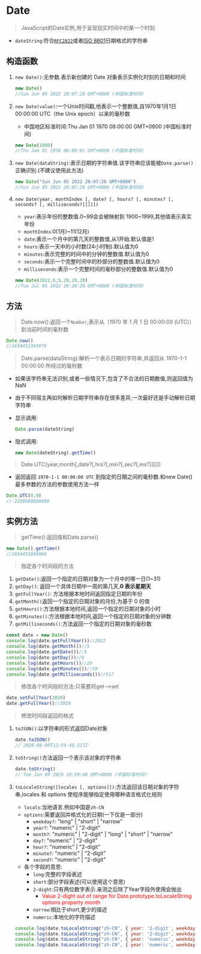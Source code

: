 # Date

> JavaScript的Date实例,用于呈现现实时间中的某一个时刻

* `dateString`:符合[`RFC2822`](https://datatracker.ietf.org/doc/html/rfc2822#page-14)或者[ISO 8601](https://www.w3.org/TR/NOTE-datetime)日期格式的字符串

## 构造函数

1. `new Date()`:无参数.表示新创建的 Date 对象表示实例化时刻的日期和时间

   ```js
   new Date()
   //Sun Jun 05 2022 20:07:28 GMT+0800 (中国标准时间)
   ```

2. `new Date(value)`:一个Unix时间戳,他表示一个整数值,自1970年1月1日00:00:00 UTC（the Unix epoch）以来的毫秒数
   * 中国地区标准时间:Thu Jan 01 1970 08:00:00 GMT+0800 (中国标准时间)

   ```js
   new Date(1000)
   //Thu Jan 01 1970 08:00:01 GMT+0800 (中国标准时间)
   ```

3. `new Date(dataString)`:表示日期的字符串值.该字符串应该能被`Date.parse()`正确识别.(不建议使用此方法)

   ```js
   new Date("Sun Jun 05 2022 20:07:28 GMT+0800")
   //Sun Jun 05 2022 20:07:28 GMT+0800 (中国标准时间)
   ```

4. `new Date(year, monthIndex [, date? [, hours? [, minutes? [, seconds? [, milliseconds?]]]]])`
   * `year`:表示年份的整数值.0~99会会被映射到 1900~1999,其他值表示真实年份
   * `monthIndex`:0(1月)~11(12月)
   * `date`:表示一个月中的第几天的整数值,从1开始.默认值是1
   * `hours`:表示一天中的小时数(24小时制).默认值为0
   * `minutes`:表示完整的时间中的分钟的整数值.默认值为0
   * `seconds`:表示一个完整时间中的秒部分的整数值.默认值为0
   * `milliseconds`:表示一个完整时间的毫秒部分的整数值.默认值为0

   ```js
   new Date(2022,6,5,20,20,20)
   //Tue Jul 05 2022 20:20:20 GMT+0800 (中国标准时间)
   ```

## 方法

>Date.now():返回一个`Number`,表示从（1970 年 1 月 1 日 00:00:00 (UTC)）到当前时间的毫秒数

```js
Date.now()
//1654432343079
```

> Date.parse(dataString):解析一个表示日期的字符串,并返回从 1970-1-1 00:00:00 所经过的毫秒数

* 如果该字符串无法识别,或者一些情况下,包含了不合法的日期数值,则返回值为 NaN
* 由于不同宿主再如何解析日期字符串存在很多差异,一次最好还是手动解析日期字符串

* 显示调用:

   ```js
   Date.parse(dateString)
   ```

* 隐式调用:

   ```js
   new Date(dateString).getTime()
   ```

>Date.UTC(year,month[,date?[,hrs?[,min?[,sec?[,ms?]]]]])

* 返回返回 `1970-1-1 00:00:00 UTC` 到指定的日期之间的毫秒数.和new Date()最多参数的方法的参数使用方法一样

```js
Date.UTC(0,0)
//-2208988800000
```

## 实例方法

> getTime():返回值和Date.parse()

```js
new Date().getTime()
//1654433604966
```

> 指定各个时间段的方法

1. `getDate()`:返回一个指定的日期对象为一个月中的哪一日(1~31)
2. `getDay()`: 返回一个具体日期中一周的第几天,**0 表示星期天**
3. `getFullYear()`: 方法根据本地时间返回指定日期的年份
4. `getMonth()`返回一个指定的日期对象的月份,为基于 0 的值
5. `getHours()`:方法根据本地时间,返回一个指定的日期对象的小时
6. `getMinutes()`:方法根据本地时间,返回一个指定的日期对象的分钟数
7. `getMilliseconds()`:方法返回一个指定的日期对象的毫秒数

```js
const date = new Date()
console.log(date.getFullYear())//2022
console.log(date.getMonth())//5
console.log(date.getDate())//5
console.log(date.getDay())//0
console.log(date.getHours())//20
console.log(date.getMinutes())//59
console.log(date.getMilliseconds())//517
```

> 修改各个时间段的方法:只需要将get-->set

```js
date.setFullYear(2020)
date.getFullYear()//2020
```

>修改时间段返回的格式

1. `toJSON()`:以字符串的形式返回Date对象

   ```js
   date.toJSON()
   //'2020-06-09T12:59:48.517Z'
   ```

2. `toString()`方法返回一个表示该对象的字符串

   ```js
   date.toString()
   //'Tue Jun 09 2020 20:59:48 GMT+0800 (中国标准时间)'
   ```

3. `toLocaleString([locales [, options]])`:方法返回该日期对象的字符串,locales 和 options 使程序能够指定使用哪种语言格式化规则
   * `locals`:当地语言.例如中国是`zh-CN`
   * `options`:需要返回并格式化的日期(一下仅是一部分)
      * `weekday?`: "long" | "short" | "narrow"
      * `year?`: "numeric" | "2-digit"
      * `month?`: "numeric" | "2-digit" | "long" | "short" | "narrow"
      * `day?`: "numeric" | "2-digit"
      * `hour?`: "numeric" | "2-digit"
      * `minute?`: "numeric" | "2-digit"
      * `second?`: "numeric" | "2-digit"
   * 各个字段的意思:
     * `long`:完整的字段表述
     * `short`:部分字段表述(可以使用这个意思)
     * `2-dight`:只有两位数字表示.亲测之后除了Year字段外使用会抛出
       * <span style="color:red">Value 2-dight out of range for Date.prototype.toLocaleString options property month</span>
     * `narrow`:相比于short,更少的描述
     * `numeric`:本地化的字符描述

    ```js
    console.log(date.toLocaleString("zh-CN", { year: '2-digit', weekday: 'long', month: 'long', day: "numeric", hour: "numeric" }))//20年6月19日星期五 20时
    console.log(date.toLocaleString("zh-CN", { year: '2-digit', weekday: 'short', month: "short" }))//20年6月 周五
    console.log(date.toLocaleString("zh-CN", { year: 'numeric', weekday: 'narrow', month: 'numeric' }))//2020年6月 五
    console.log(date.toLocaleString("zh-CN", { year: 'numeric', weekday: 'narrow', month: 'narrow' }))//2020年6月 五
    ```
